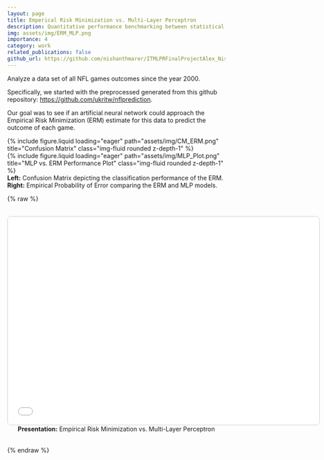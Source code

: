 ```yaml
---
layout: page
title: Emperical Risk Minimization vs. Multi-Layer Perceptron
description: Quantitative performance benchmarking between statistical and neural approaches
img: assets/img/ERM_MLP.png
importance: 4
category: work
related_publications: false
github_url: https://github.com/nishanthmarer/ITMLPRFinalProjectAlex_Nishanth
---
```


Analyze a data set of all NFL games outcomes since the year 2000.

Specifically, we started with the preprocessed generated from this github repository: https://github.com/ukritw/nflprediction.

Our goal was to see if an artificial neural network could approach the Empirical Risk Minimization (ERM) estimate for this data to predict the outcome of each game.

<div class="row">
    <div class="col-sm mt-3 mt-md-0">
        {% include figure.liquid loading="eager" path="assets/img/CM_ERM.png" title="Confusion Matrix" class="img-fluid rounded z-depth-1" %}
    </div>
    <div class="col-sm mt-3 mt-md-0">
        {% include figure.liquid loading="eager" path="assets/img/MLP_Plot.png" title="MLP vs. ERM Performance Plot" class="img-fluid rounded z-depth-1" %}
    </div>
</div>
<div class="caption">
    <strong>Left:</strong> Confusion Matrix depicting the classification performance of the ERM.  
    <strong>Right:</strong> Empirical Probability of Error comparing the ERM and MLP models.
</div>

{% raw %}

<div style="text-align: center; margin-top: 2rem; margin-bottom: 2rem;">
    <iframe src="/assets/files/ERMvsMLP.pdf" width="720" height="480" style="border: 1px solid #ccc; border-radius: 8px;">
        This browser does not support PDFs. Please download the PDF to view it: 
        <a href="/assets/files/ERMvsMLP.pdf">Download PDF</a>.
    </iframe>
    <div class="caption">
        <strong>Presentation:</strong> Empirical Risk Minimization vs. Multi-Layer Perceptron
    </div>
</div>
{% endraw %}
